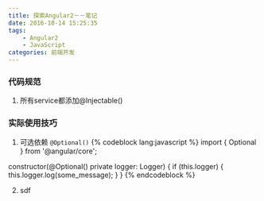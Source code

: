 ```yaml
---
title: 探索Angular2－－笔记
date: 2016-10-14 15:25:35
tags:
	- Angular2	
	- JavaScript
categories: 前端开发	
---
```


### 代码规范

1. 所有service都添加@Injectable()


### 实际使用技巧

1. 可选依赖 `@Optional()`
{% codeblock lang:javascript %}
import { Optional } from '@angular/core';

constructor(@Optional() private logger: Logger) {
  if (this.logger) {
    this.logger.log(some_message);
  }
}
{% endcodeblock %}

2. sdf